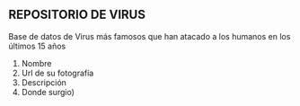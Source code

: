 ## REPOSITORIO DE VIRUS

Base de datos de Virus más famosos que han atacado a los humanos en los últimos 15 años 
1. Nombre 
2. Url de su fotografía
3. Descripción
4. Donde surgio)


